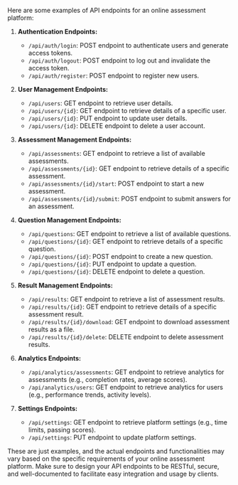 Here are some examples of API endpoints for an online assessment platform:

1. **Authentication Endpoints:**
   - `/api/auth/login`: POST endpoint to authenticate users and generate access tokens.
   - `/api/auth/logout`: POST endpoint to log out and invalidate the access token.
   - `/api/auth/register`: POST endpoint to register new users.

2. **User Management Endpoints:**
   - `/api/users`: GET endpoint to retrieve user details.
   - `/api/users/{id}`: GET endpoint to retrieve details of a specific user.
   - `/api/users/{id}`: PUT endpoint to update user details.
   - `/api/users/{id}`: DELETE endpoint to delete a user account.

3. **Assessment Management Endpoints:**
   - `/api/assessments`: GET endpoint to retrieve a list of available assessments.
   - `/api/assessments/{id}`: GET endpoint to retrieve details of a specific assessment.
   - `/api/assessments/{id}/start`: POST endpoint to start a new assessment.
   - `/api/assessments/{id}/submit`: POST endpoint to submit answers for an assessment.

4. **Question Management Endpoints:**
   - `/api/questions`: GET endpoint to retrieve a list of available questions.
   - `/api/questions/{id}`: GET endpoint to retrieve details of a specific question.
   - `/api/questions/{id}`: POST endpoint to create a new question.
   - `/api/questions/{id}`: PUT endpoint to update a question.
   - `/api/questions/{id}`: DELETE endpoint to delete a question.

5. **Result Management Endpoints:**
   - `/api/results`: GET endpoint to retrieve a list of assessment results.
   - `/api/results/{id}`: GET endpoint to retrieve details of a specific assessment result.
   - `/api/results/{id}/download`: GET endpoint to download assessment results as a file.
   - `/api/results/{id}/delete`: DELETE endpoint to delete assessment results.

6. **Analytics Endpoints:**
   - `/api/analytics/assessments`: GET endpoint to retrieve analytics for assessments (e.g., completion rates, average scores).
   - `/api/analytics/users`: GET endpoint to retrieve analytics for users (e.g., performance trends, activity levels).

7. **Settings Endpoints:**
   - `/api/settings`: GET endpoint to retrieve platform settings (e.g., time limits, passing scores).
   - `/api/settings`: PUT endpoint to update platform settings.

These are just examples, and the actual endpoints and functionalities may vary based on the specific requirements of your online assessment platform. Make sure to design your API endpoints to be RESTful, secure, and well-documented to facilitate easy integration and usage by clients.